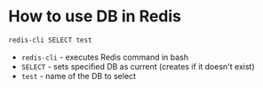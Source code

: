 # How to use DB in Redis

```bash
redis-cli SELECT test
```

- `redis-cli` - executes Redis command in bash
- `SELECT` - sets specified DB as current (creates if it doesn't exist)
- `test` - name of the DB to select


